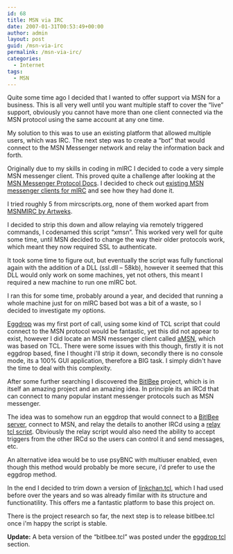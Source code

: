 ```yaml
---
id: 68
title: MSN via IRC
date: 2007-01-31T00:53:49+00:00
author: admin
layout: post
guid: /msn-via-irc
permalink: /msn-via-irc/
categories:
  - Internet
tags:
  - MSN
---
```

<p class="lead">
  Quite some time ago I decided that I wanted to offer support via MSN for a business. This is all very well until you want multiple staff to cover the &#8220;live&#8221; support, obviously you cannot have more than one client connected via the MSN protocol using the same account at any one time.
</p>

My solution to this was to use an existing platform that allowed multiple users, which was IRC. The next step was to create a &#8220;bot&#8221; that would connect to the MSN Messenger network and relay the information back and forth.

Originally due to my skills in coding in mIRC I decided to code a very simple MSN messenger client. This proved quite a challenge after looking at the [MSN Messenger Protocol Docs](http://www.hypothetic.org/docs/msn/). I decided to check out [existing MSN messenger clients for mIRC](http://www.mircscripts.org/archive.php?stype=all&squery=msn&sorder=file_date&ssort=desc&perpage=20) and see how they had done it.

I tried roughly 5 from mircscripts.org, none of them worked apart from [MSNMIRC by Artweks](http://web.archive.org/web/20120503220611/http://msnmirc.scriptsdb.org:80/).

I decided to strip this down and allow relaying via remotely triggered commands, I codenamed this script &#8220;xmsn&#8221;. This worked very well for quite some time, until MSN decided to change the way their older protocols work, which meant they now required SSL to authenticate.

It took some time to figure out, but eventually the script was fully functional again with the addition of a DLL (ssl.dll &#8211; 58kb), however it seemed that this DLL would only work on some machines, yet not others, this meant I required a new machine to run one mIRC bot.

I ran this for some time, probably around a year, and decided that running a whole machine just for on mIRC based bot was a bit of a waste, so I decided to investigate my options.

[Eggdrop](http://www.eggheads.org/) was my first port of call, using some kind of TCL script that could connect to the MSN protocol would be fantastic, yet this did not appear to exist, however I did locate an MSN messenger client called [aMSN](http://amsn-project.net/forums/viewtopic.php?p=11058), which was based on TCL. There were some issues with this though, firstly it is not eggdrop based, fine I thought i'll strip it down, secondly there is no console mode, its a 100% GUI application, therefore a BIG task. I simply didn't have the time to deal with this complexity.

After some further searching I discovered the [BitlBee](http://www.bitlbee.org/) project, which is in itself an amazing project and an amazing idea. In principle its an IRCd that can connect to many popular instant messenger protocols such as MSN messenger.

The idea was to somehow run an eggdrop that would connect to a [BitlBee server](http://bitlbee.org/main.php/servers.html), connect to MSN, and relay the details to another IRCd using a [relay tcl script](http://www.egghelp.org/tclhtml/3478-4-0-0-1-relay.htm). Obviously the relay script would also need the ability to accept triggers from the other IRCd so the users can control it and send messages, etc.

An alternative idea would be to use psyBNC with multiuser enabled, even though this method would probably be more secure, i'd prefer to use the eggdrop method.

In the end I decided to trim down a version of [linkchan.tcl](http://www.google.com/search?q=linkchan.tcl), which I had used before over the years and so was already fimilar with its structure and functionatility. This offers me a fantastic platform to base this project on.

There is the project research so far, the next step is to release bitlbee.tcl once i'm happy the script is stable.

**Update:** A beta version of the &#8220;bitlbee.tcl&#8221; was posted under the [eggdrop tcl](/eggtcl-project/) section.